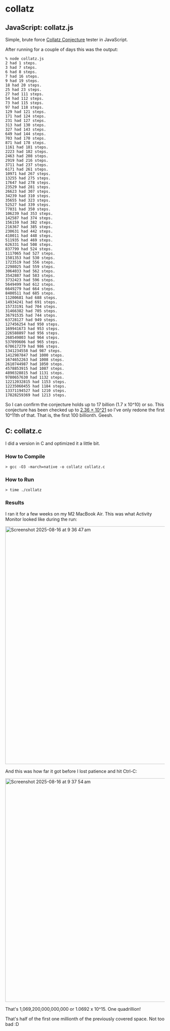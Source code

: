 # collatz

## JavaScript: collatz.js

Simple, brute force [Collatz Conjecture](https://en.wikipedia.org/wiki/Collatz_conjecture) tester in JavaScript.

After running for a couple of days this was the output:

```
% node collatz.js
2 had 1 steps.
3 had 7 steps.
6 had 8 steps.
7 had 16 steps.
9 had 19 steps.
18 had 20 steps.
25 had 23 steps.
27 had 111 steps.
54 had 112 steps.
73 had 115 steps.
97 had 118 steps.
129 had 121 steps.
171 had 124 steps.
231 had 127 steps.
313 had 130 steps.
327 had 143 steps.
649 had 144 steps.
703 had 170 steps.
871 had 178 steps.
1161 had 181 steps.
2223 had 182 steps.
2463 had 208 steps.
2919 had 216 steps.
3711 had 237 steps.
6171 had 261 steps.
10971 had 267 steps.
13255 had 275 steps.
17647 had 278 steps.
23529 had 281 steps.
26623 had 307 steps.
34239 had 310 steps.
35655 had 323 steps.
52527 had 339 steps.
77031 had 350 steps.
106239 had 353 steps.
142587 had 374 steps.
156159 had 382 steps.
216367 had 385 steps.
230631 had 442 steps.
410011 had 448 steps.
511935 had 469 steps.
626331 had 508 steps.
837799 had 524 steps.
1117065 had 527 steps.
1501353 had 530 steps.
1723519 had 556 steps.
2298025 had 559 steps.
3064033 had 562 steps.
3542887 had 583 steps.
3732423 had 596 steps.
5649499 had 612 steps.
6649279 had 664 steps.
8400511 had 685 steps.
11200681 had 688 steps.
14934241 had 691 steps.
15733191 had 704 steps.
31466382 had 705 steps.
36791535 had 744 steps.
63728127 had 949 steps.
127456254 had 950 steps.
169941673 had 953 steps.
226588897 had 956 steps.
268549803 had 964 steps.
537099606 had 965 steps.
670617279 had 986 steps.
1341234558 had 987 steps.
1412987847 had 1000 steps.
1674652263 had 1008 steps.
2610744987 had 1050 steps.
4578853915 had 1087 steps.
4890328815 had 1131 steps.
9780657630 had 1132 steps.
12212032815 had 1153 steps.
12235060455 had 1184 steps.
13371194527 had 1210 steps.
17828259369 had 1213 steps.
```

So I can confirm the conjecture holds up to 17 billion (1.7 x 10^10) or so. This conjecture has been checked up to [2.36 × 10^21](https://en.wikipedia.org/wiki/Collatz_conjecture#cite_note-Barina-13) so I've only redone the first 10^11th of that. That is, the first 100 billionth. Geesh.

## C: collatz.c

I did a version in C and optimized it a little bit.

### How to Compile

`> gcc -O3 -march=native -o collatz collatz.c`

### How to Run

`> time ./collatz`

### Results

I ran it for a few weeks on my M2 MacBook Air. This was what Activity Monitor looked like during the run:

<img width="1069" height="752" alt="Screenshot 2025-08-16 at 9 36 47 am" src="https://github.com/user-attachments/assets/a9b9255e-9e2e-49c3-a4f4-4bc5968e94aa" />

And this was how far it got before I lost patience and hit Ctrl-C:

<img width="717" height="707" alt="Screenshot 2025-08-16 at 9 37 54 am" src="https://github.com/user-attachments/assets/863f54be-dfb2-486a-9fd5-69257a24baff" />

That's 1,069,200,000,000,000 or 1.0692 x 10^15. One quadrillion!

That's half of the first one millionth of the previously covered space. Not too bad :D
